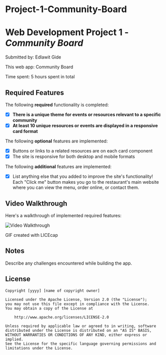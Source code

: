 # Project-1-Community-Board
# Web Development Project 1 - *Community Board*

Submitted by: Edlawit Gide

This web app: Community Board

Time spent: 5 hours spent in total

## Required Features

The following **required** functionality is completed:

- [X] **There is a unique theme for events or resources relevant to a specific community**
- [X] **At least 10 unique resources or events are displayed in a responsive card format**

The following **optional** features are implemented:

- [X] Buttons or links to a related resources are on each card component
- [X] The site is responsive for both desktop and mobile formats

The following **additional** features are implemented:

* [X] List anything else that you added to improve the site's functionality!
      Each "Click me" button makes you go to the restaurant's main website where you can view the menu, order online, or contact them.

## Video Walkthrough

Here's a walkthrough of implemented required features:

<img src='Walkthrough.gif' title='Video Walkthrough' width='' alt='Video Walkthrough' />

<!-- Replace this with whatever GIF tool you used! -->
GIF created with  LICEcap
<!-- Recommended tools:
[Kap](https://getkap.co/) for macOS
[ScreenToGif](https://www.screentogif.com/) for Windows
[peek](https://github.com/phw/peek) for Linux. -->

## Notes

Describe any challenges encountered while building the app.

## License

    Copyright [yyyy] [name of copyright owner]

    Licensed under the Apache License, Version 2.0 (the "License");
    you may not use this file except in compliance with the License.
    You may obtain a copy of the License at

        http://www.apache.org/licenses/LICENSE-2.0

    Unless required by applicable law or agreed to in writing, software
    distributed under the License is distributed on an "AS IS" BASIS,
    WITHOUT WARRANTIES OR CONDITIONS OF ANY KIND, either express or implied.
    See the License for the specific language governing permissions and
    limitations under the License.
